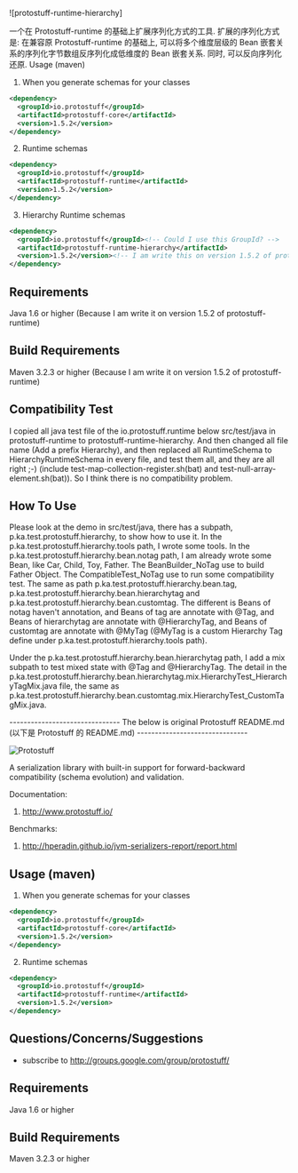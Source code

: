 ![protostuff-runtime-hierarchy]

一个在 Protostuff-runtime 的基础上扩展序列化方式的工具.
扩展的序列化方式是:
在兼容原 Protostuff-runtime 的基础上, 可以将多个维度层级的 Bean 嵌套关系的序列化字节数组反序列化成低维度的 Bean 嵌套关系. 同时, 可以反向序列化还原.
Usage (maven)

1. When you generate schemas for your classes
   
  ```xml
  <dependency>
    <groupId>io.protostuff</groupId>
    <artifactId>protostuff-core</artifactId>
    <version>1.5.2</version>
  </dependency>
  ```

2. Runtime schemas
   
  ```xml
  <dependency>
    <groupId>io.protostuff</groupId>
    <artifactId>protostuff-runtime</artifactId>
    <version>1.5.2</version>
  </dependency>
  ```
3. Hierarchy Runtime schemas
   
  ```xml
  <dependency>
    <groupId>io.protostuff</groupId><!-- Could I use this GroupId? -->
    <artifactId>protostuff-runtime-hierarchy</artifactId>
    <version>1.5.2</version><!-- I am write this on version 1.5.2 of protostuff-runtime -->
  </dependency>
  ```

Requirements
------------

Java 1.6 or higher (Because I am write it on version 1.5.2 of protostuff-runtime)

Build Requirements
------------------

Maven 3.2.3 or higher (Because I am write it on version 1.5.2 of protostuff-runtime)


Compatibility Test
------------------

I copied all java test file of the io.protostuff.runtime below src/test/java in protostuff-runtime to protostuff-runtime-hierarchy.
And then changed all file name (Add a prefix Hierarchy),
and then replaced all RuntimeSchema to HierarchyRuntimeSchema in every file,
and test them all,
and they are all right ;-) (include test-map-collection-register.sh(bat) and test-null-array-element.sh(bat)).
So I think there is no compatibility problem.

How To Use
----------

Please look at the demo in src/test/java, there has a subpath, p.ka.test.protostuff.hierarchy, to show how to use it.
In the p.ka.test.protostuff.hierarchy.tools path, I wrote some tools.
In the p.ka.test.protostuff.hierarchy.bean.notag path, I am already wrote some Bean, like Car, Child, Toy, Father.
The BeanBuilder_NoTag use to build Father Object.
The CompatibleTest_NoTag use to run some compatibility test.
The same as path p.ka.test.protostuff.hierarchy.bean.tag, p.ka.test.protostuff.hierarchy.bean.hierarchytag and p.ka.test.protostuff.hierarchy.bean.customtag.
The different is Beans of notag haven't annotation, and Beans of tag are annotate with @Tag, and Beans of hierarchytag are annotate with @HierarchyTag, and Beans of customtag are annotate with @MyTag (@MyTag is a custom Hierarchy Tag define under p.ka.test.protostuff.hierarchy.tools path).

Under the p.ka.test.protostuff.hierarchy.bean.hierarchytag path, I add a mix subpath to test mixed state with @Tag and @HierarchyTag.
The detail in the p.ka.test.protostuff.hierarchy.bean.hierarchytag.mix.HierarchyTest_HierarchyTagMix.java file, the same as p.ka.test.protostuff.hierarchy.bean.customtag.mix.HierarchyTest_CustomTagMix.java.



------------------------------- The below is original Protostuff README.md (以下是 Protostuff 的 README.md) -------------------------------

![Protostuff](http://www.protostuff.io/images/protostuff_300x100.png)

A serialization library with built-in support for forward-backward compatibility (schema evolution) and validation.

Documentation:

1. http://www.protostuff.io/

Benchmarks:

1. http://hperadin.github.io/jvm-serializers-report/report.html

Usage (maven)
-------------

1. When you generate schemas for your classes
   
  ```xml
  <dependency>
    <groupId>io.protostuff</groupId>
    <artifactId>protostuff-core</artifactId>
    <version>1.5.2</version>
  </dependency>
  ```

2. Runtime schemas
   
  ```xml
  <dependency>
    <groupId>io.protostuff</groupId>
    <artifactId>protostuff-runtime</artifactId>
    <version>1.5.2</version>
  </dependency>
  ```

Questions/Concerns/Suggestions
------------------------------

- subscribe to http://groups.google.com/group/protostuff/

Requirements
------------

Java 1.6 or higher

Build Requirements
------------------

Maven 3.2.3 or higher
